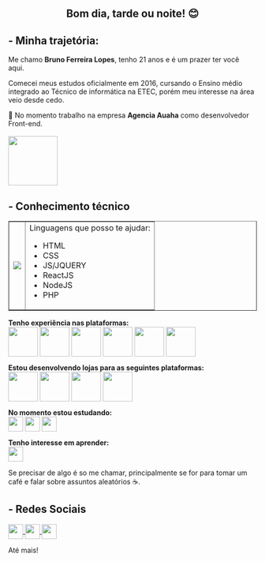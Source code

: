 <h2 align="center">Bom dia, tarde ou noite! 😊</h2>

<h2>- Minha trajetória:</h2>
<p>Me chamo <b>Bruno Ferreira Lopes</b>, tenho 21 anos e é um prazer ter você aqui.</p>

<p>Comecei meus estudos oficialmente em 2016, cursando o Ensino médio integrado ao Técnico de informática na ETEC, porém meu interesse na área veio desde cedo.</p>


<p>💼 No momento trabalho na empresa <b>Agencia Auaha</b> como desenvolvedor Front-end.<br><br>
<img src="https://media-exp1.licdn.com/dms/image/C4D0BAQF0Bae5wKogoA/company-logo_200_200/0/1638385856522?e=1650499200&v=beta&t=0eurP3tgdY-EtzWNoYFc6we158HSDZkdJe0r8ssKBeI" width="100px" heigth="100px"></p>
  <h2>- Conhecimento técnico</h2>
  <table border="none" align="center">
<tr>
  <td><img src="https://i.imgur.com/CpombmN.gif" align="center"></td>
  <td>Linguagens que posso te ajudar:
    <ul>
    <li>HTML</li>
    <li>CSS</li>
    <li>JS/JQUERY</li>
    <li>ReactJS</li>
    <li>NodeJS</li>
    <li>PHP</li>
    </ul>
</table>
  <span><b>Tenho experiência nas plataformas:</b><br>
  <img src="https://i.imgur.com/6Im1EnJ.png" align="center" width="60px">
  <img src="https://i.imgur.com/eDEo9iW.png" align="center" width="60px">
  <img src="https://i.imgur.com/lnmGan5.jpg" align="center" width="60px">
  <img src="https://i.imgur.com/D7uDBSj.png" align="center" width="60px">
  <img src="https://i.imgur.com/kWrrCnR.png" align="center" width="60px">
  <img src="https://i.imgur.com/ycYUbAZ.jpeg" align="center" width="60px">
    
  </span>
  
  <span><b>Estou desenvolvendo lojas para as seguintes plataformas:</b><br>
    <img src="https://i.imgur.com/6Im1EnJ.png" align="center" width="60px">
    <img src="https://i.imgur.com/eDEo9iW.png" align="center" width="60px">
    <img src="https://i.imgur.com/kWrrCnR.png" align="center" width="60px">
    <img src="https://i.imgur.com/ycYUbAZ.jpeg" align="center" width="60px">
<p><b>No momento estou estudando:</b><br>
 <img src="https://i.imgur.com/h6MyG8t.png" align="center" width="30px">
 <img src="https://i.imgur.com/siyvtmB.png" align="center" width="30px">
 <img src="https://i.imgur.com/AfO9tNh.png" align="center" width="30px">
<p>

<p><b>Tenho interesse em aprender:</b><br>
 <img src="https://i.imgur.com/MVvFozF.png" align="center" width="30px">
    <p>
       
      
  <p>Se precisar de algo é so me chamar, principalmente se for para tomar um café e falar sobre assuntos aleatórios ☕. </p>
 
  <h2>- Redes Sociais</h2>
  <p>
    <a href="https://api.whatsapp.com/send?phone=5514996663713&text=Oi%2C%20vi%20seu%20perfil%20no%20github%20e%20gostaria%20de%20conversar%20um%20pouco">
      <img src="https://i.imgur.com/mLoj88q.png" align="center" width="30px">
    </a>
    <a href="https://www.instagram.com/brunofuryx/">
      <img src="https://i.imgur.com/JrjiVq0.png" align="center" width="30px">
    </a>
    <a href="https://www.facebook.com/brunofuryXlopes">
      <img src="https://i.imgur.com/8VBIKTc.png" align="center" width="30px">
    </a>
  <p>
  <p>Até mais!</p>
<!--
**BrunoFuryX/BrunoFuryX** is a ✨ _special_ ✨ repository because its `README.md` (this file) appears on your GitHub profile.

Here are some ideas to get you started:

- 🔭 I’m currently working on ...
- 🌱 I’m currently learning ...
- 👯 I’m looking to collaborate on ...
- 🤔 I’m looking for help with ...
- 💬 Ask me about ...
- 📫 How to reach me: ...
- 😄 Pronouns: ...
- ⚡ Fun fact: ...
-->
